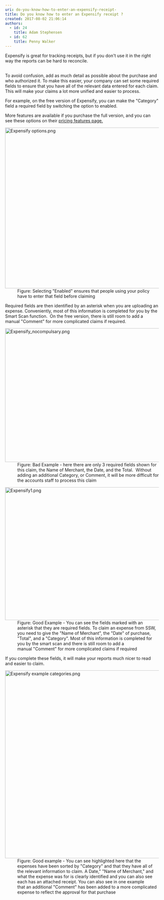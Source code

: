 ```yaml
---
uri: do-you-know-how-to-enter-an-expensify-receipt-
title: Do you know how to enter an Expensify receipt ?
created: 2017-08-02 21:06:14
authors:
  - id: 24
    title: Adam Stephensen
  - id: 62
    title: Penny Walker
---
```





<span class='intro'>  Expensify is great for tracking receipts, but if you don't use it in&#160;the right way the reports can be hard to reconcile.<br><div><br></div><div>To avoid confusion, add as much detail as possible about the purchase and who authorized it. To make this easier, your company can set some&#160;required fields to ensure that you have all of the relevant data entered for each claim. This&#160;will make your claims a lot more unified and easier to process.&#160;<br></div> </span>

<p>For example, on the free version of Expensify, you can make the &quot;Category&quot; field&#160;a required field&#160;by switching the option to enabled.&#160;</p><p>More features are available if you purchase the full version, and&#160;you can see these options on their <a href="https&#58;//www.expensify.com/pricing#features">pricing features page.</a> </p><dl class="image"><dt> <img src="/PublishingImages/Expensify%20options.png" alt="Expensify options.png" style="width&#58;700px;height&#58;524px;" /> </dt><dd>Figure&#58; Selecting &quot;Enabled&quot; ensures that people using your policy have to enter that field before claiming&#160;</dd></dl><p>Required fields are then&#160;identified&#160;by an asterisk when you are uploading an expense. Conveniently, most of this information is completed for you by the Smart Scan function.&#160; On the free version,&#160;there is still room to add a manual&#160;&quot;Comment&quot;&#160;for more complicated claims if required.</p><dl class="badImage"><dt> <img src="/SiteAssets/how-to-enter-an-expensify-receipt/Expensify_nocompulsary.png" alt="Expensify_nocompulsary.png" style="width&#58;700px;height&#58;436px;" /> </dt><dd> Figure&#58; Bad Example - here there are only 3 required fields shown&#160;for this claim, the&#160;Name of Merchant, the&#160;Date, and the&#160;Total.&#160; Without adding an additional Category, or Comment, it will be more difficult&#160;for the accounts staff to process this claim<br></dd></dl><dl class="goodImage"><dt> <img src="/SiteAssets/how-to-enter-an-expensify-receipt/Expensify1.png" alt="Expensify1.png" style="width&#58;700px;height&#58;433px;" /> </dt><dd> Figure&#58; Good Example -&#160;You can see the fields marked with an asterisk&#160;that they are&#160;required fields.&#160;To claim an&#160;expense from&#160;SSW, you need to give the &quot;Name of Merchant&quot;, the &quot;Date&quot; of purchase, &quot;Total&quot;, and a &quot;Category&quot;. Most of this information is completed for you by the smart scan and there is still room to add a manual&#160;&quot;Comment&quot; for more complicated claims if required​<br></dd></dl><p>If you complete these fields, it will make your reports much nicer to read and easier to claim.<br></p><dl class="goodImage"><dt> <img src="/SiteAssets/how-to-enter-an-expensify-receipt/Expensify%20example%20categories.png" alt="Expensify example categories.png" style="width&#58;700px;height&#58;612px;" /> </dt><dd>Figure&#58; Good example - You can see highlighted here that the expenses have been sorted by &quot;Category&quot; and that they have all of the relevant information to claim. A&#160;Date,&quot;&#160;&quot;Name of Merchant,&quot; and what the expense was for is clearly identified and you can also see each has an&#160;attached&#160;receipt. You can also see in one example that&#160;an additional&#160;&quot;Comment&quot;&#160;has been added to a more complicated expense to reflect the approval for that purchase <br></dd></dl>


